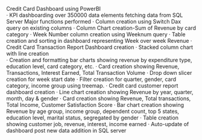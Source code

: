 Credit Card Dashboard using PowerBI      
· KPI dashboarding over 350000 data elements fetching data from SQL Server 
Major functions performed 
· Column creation using Switch Dax query on existing columns 
· Column Chart creation-Sum of Revenue by card category 
· Week Number column creation using Weeknum query 
· Table creation and sorting in dashboard representing Week over week Revenue 
· Credit Card Transaction Report Dashboard creation 
· Stacked column chart with line creation  
· Creation and formatting bar charts showing revenue by expenditure type, education level, card category, etc. 
· Card creation showing Revenue, Transactions, Interest Earned, Total Transaction Volume 
· Drop down slicer creation for week start date 
· Filter creation for quarter, gender, card category, income group using treemap. 
· Credit card customer report dashboard creation 
· Line chart creation showing Revenue by year, quarter, month, day & gender 
· Card creation showing Revenue, Total transactions, Total Income, Customer Satisfaction Score 
· Bar chart creation showing Revenue by age group, income group, dependent count, top 5 states, education level, marital status, segregated by gender 
· Table creation showing customer job, revenue, interest, income earned 
· Auto-update of dashboard post new data addition in SQL server
